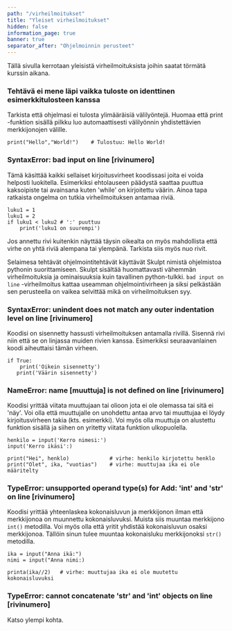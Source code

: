 ```yaml
---
path: "/virheilmoitukset"
title: "Yleiset virheilmoitukset"
hidden: false
information_page: true
banner: true
separator_after: "Ohjelmoinnin perusteet"
---
```


Tällä sivulla kerrotaan yleisistä virheilmoituksista joihin saatat törmätä kurssin aikana.

### Tehtävä ei mene läpi vaikka tuloste on identtinen esimerkkitulosteen kanssa

Tarkista että ohjelmasi ei tulosta ylimääräisiä välilyöntejä. Huomaa että print -funktion sisällä pilkku luo automaattisesti välilyönnin yhdistettävien merkkijonojen välille.

    print("Hello","World!")    # Tulostuu: Hello World!

### SyntaxError: bad input on line [rivinumero]

Tämä käsittää kaikki sellaiset kirjoitusvirheet koodissasi joita ei voida helposti luokitella. Esimerkiksi ehtolauseen päädystä saattaa puuttua kaksoipiste tai avainsana kuten 'while' on kirjoitettu väärin. Ainoa tapa ratkaista ongelma on tutkia virheilmoituksen antamaa riviä.

    luku1 = 1
    luku1 = 2
    if luku1 < luku2 # ':' puuttuu
        print('luku1 on suurempi')

Jos annettu rivi kuitenkin näyttää täysin oikealta on myös mahdollista että virhe on yhtä riviä alempana tai ylempänä. Tarkista siis myös nuo rivit.

<notice>Selaimesa tehtävät ohjelmointitehtävät käyttävät Skulpt nimistä ohjelmistoa pythonin suorittamiseen. Skulpt sisältää huomattavasti vähemmän virheilmoituksia ja ominaisuuksia kuin tavallinen python-tulkki. `bad input on line` -virheilmoitus kattaa useamman ohjelmointivirheen ja siksi pelkästään sen perusteella on vaikea selvittää mikä on virheilmoituksen syy.</notice>

### SyntaxError: unindent does not match any outer indentation level on line [rivinumero]

Koodisi on sisennetty hassusti virheilmoituksen antamalla rivillä. Sisennä rivi niin että se on linjassa muiden rivien kanssa.
Esimerkiksi seuraavanlainen koodi aiheuttaisi tämän virheen.

    if True:
        print('Oikein sisennetty')
       print('Väärin sisennetty')


### NameError: name [muuttuja] is not defined on line [rivinumero]

Koodisi yrittää viitata muuttujaan tai olioon jota ei ole olemassa tai sitä ei 'näy'. Voi olla että muuttujalle on unohdettu antaa arvo tai muuttujaa ei löydy kirjoitusvirheen takia (kts. esimerkki). Voi myös olla muuttuja on alustettu funktion sisällä ja siihen on yritetty viitata funktion ulkopuolella.

    henkilo = input('Kerro nimesi:')
    input('Kerro ikäsi':)

    print("Hei", henklo)             # virhe: henkilo kirjotettu henklo
    print("Olet", ika, "vuotias")    # virhe: muuttujaa ika ei ole määritelty

### TypeError: unsupported operand type(s) for Add: 'int' and 'str' on line [rivinumero]

Koodisi yrittää yhteenlaskea kokonaisluvun ja merkkijonon ilman että merkkijonoa on muunnettu kokonaisluvuksi. Muista siis muuntaa merkkijono `int()` metodilla. Voi myös olla että yritit yhdistää kokonaisluvun osaksi merkkijonoa. Tällöin sinun tulee muuntaa kokonaisluku merkkijonoksi `str()` metodilla.


    ika = input("Anna ikä:")
    nimi = input("Anna nimi:)

    printa(ika//2)   # virhe: muuttujaa ika ei ole muutettu kokonaisluvuksi

### TypeError: cannot concatenate 'str' and 'int' objects on line [rivinumero]

Katso ylempi kohta.
